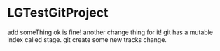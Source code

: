 # LGTestGitProject
add someThing ok is fine!
another change thing for it!
git has a mutable index called stage.
git create some new tracks change.
